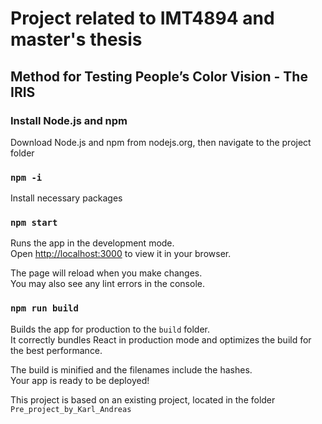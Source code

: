 # Project related to IMT4894 and master's thesis

## Method for Testing People’s Color Vision - The IRIS

### Install Node.js and npm

Download Node.js and npm from nodejs.org, then navigate to the project folder

### `npm -i`

Install necessary packages

### `npm start`

Runs the app in the development mode.\
Open [http://localhost:3000](http://localhost:3000) to view it in your browser.

The page will reload when you make changes.\
You may also see any lint errors in the console.


### `npm run build`

Builds the app for production to the `build` folder.\
It correctly bundles React in production mode and optimizes the build for the best performance.

The build is minified and the filenames include the hashes.\
Your app is ready to be deployed!


This project is based on an existing project, located in the folder `Pre_project_by_Karl_Andreas`

